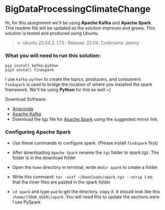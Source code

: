 # BigDataProcessingClimateChange

Hi, for this assignment we'll be using **Apache Kafka** and **Apache Spark**. This readme file will be updated as the solution improves and grows. This solution is tested and produced using Ubuntu

> v: Ubuntu 22.04.2; LTS : Release: 22.04; Codename: jammy 

### What you will need to run this solution: 


```
pip install kafka-python
pip3 install findspark

```

I use ```kafka-python``` to create the topics, producers, and consumers
```findspark``` is used to bridge the location of where you installed the spark framework. We'll be using **Python** for this as well =]

Download Software:

+ [Anaconda](https://www.anaconda.com/download)
+ [Apache Kafka](https://kafka.apache.org/downloads)
+ Download the tgz file for [Apache Spark](https://www.apache.org/dyn/closer.lua/spark/spark-3.4.0/spark-3.4.0-bin-hadoop3.tgz) using the suggested mirror link.


### Configuring Apache Spark

+ Use these commands to configure spark. (Please install ```findspark``` first)

+ After downloading ```Apache Spark``` rename the ```tgz``` folder to spark.tgz. The folder is in the download folder

+ Open the ```home``` directory in terminal, write ```mkdir spark``` to create a folder. 

+ Write this command: ```tar -xvzf ~/Downloads/spark.tgz --strip 1``` so that the inner files are pasted in the spark folder

+ ```cd spark``` and type ```pwd``` to get the directory. copy it. It should look like this ```/home/[YOUR_USER]/spark```. You will need this to update the sections were I use PySpark